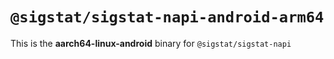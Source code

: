 # `@sigstat/sigstat-napi-android-arm64`

This is the **aarch64-linux-android** binary for `@sigstat/sigstat-napi`
